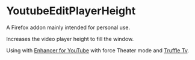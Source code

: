 # YoutubeEditPlayerHeight
A Firefox addon mainly intended for personal use.

Increases the video player height to fill the window.

Using with [Enhancer for YouTube](https://addons.mozilla.org/en-US/firefox/addon/enhancer-for-youtube/?utm_source=addons.mozilla.org&utm_medium=referral&utm_content=search) with force Theater mode and [Truffle Tv](https://truffle.vip/extension).
